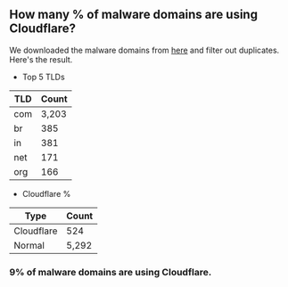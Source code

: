 ## How many % of malware domains are using Cloudflare?


We downloaded the malware domains from [here](https://urlhaus.abuse.ch) and filter out duplicates.
Here's the result.


[//]: # (start replacement)


- Top 5 TLDs

| TLD | Count |
| --- | --- |
| com | 3,203 |
| br | 385 |
| in | 381 |
| net | 171 |
| org | 166 |


- Cloudflare %

| Type | Count |
| --- | --- |
| Cloudflare | 524 |
| Normal | 5,292 |


### 9% of malware domains are using Cloudflare.